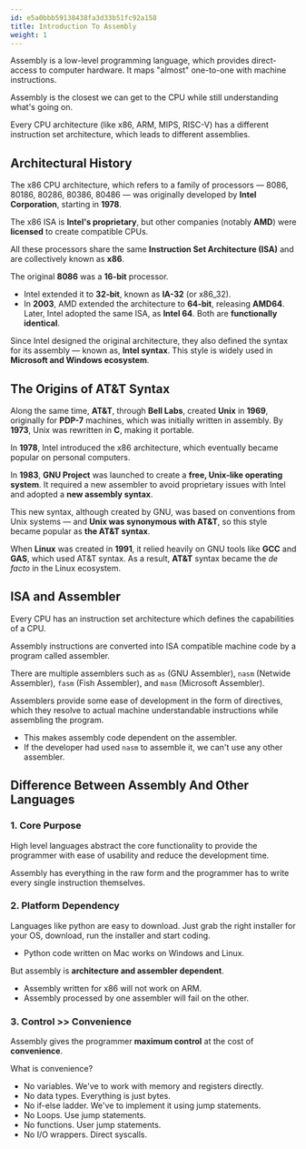 ```yaml
---
id: e5a0bbb59138438fa3d33b51fc92a158
title: Introduction To Assembly
weight: 1
---
```


Assembly is a low-level programming language, which provides direct-access to computer hardware. It maps "almost" one-to-one with machine instructions.

Assembly is the closest we can get to the CPU while still understanding what's going on.

Every CPU architecture (like x86, ARM, MIPS, RISC-V) has a different instruction set architecture, which leads to different assemblies.

## Architectural History

The x86 CPU architecture, which refers to a family of processors — 8086, 80186, 80286, 80386, 80486 — was originally developed by **Intel Corporation**, starting in **1978**.

The x86 ISA is **Intel's proprietary**, but other companies (notably **AMD**) were **licensed** to create compatible CPUs.

All these processors share the same **Instruction Set Architecture (ISA)** and are collectively known as **x86**.

The original **8086** was a **16-bit** processor.
  - Intel extended it to **32-bit**, known as **IA-32** (or x86_32).
  - In **2003**, AMD extended the architecture to **64-bit**, releasing **AMD64**. Later, Intel adopted the same ISA, as **Intel 64**. Both are **functionally identical**.

Since Intel designed the original architecture, they also defined the syntax for its assembly — known as, **Intel syntax**. This style is widely used in **Microsoft and Windows ecosystem**.

## The Origins of AT\&T Syntax

Along the same time, **AT&T**, through **Bell Labs**, created **Unix** in **1969**, originally for **PDP-7** machines, which was initially written in assembly. By **1973**, Unix was rewritten in **C**, making it portable.

In **1978**, Intel introduced the x86 architecture, which eventually became popular on personal computers.

In **1983**, **GNU Project** was launched to create a **free, Unix-like operating system**. It required a new assembler to avoid proprietary issues with Intel and adopted a **new assembly syntax**.

This new syntax, although created by GNU, was based on conventions from Unix systems — and **Unix was synonymous with AT&T**, so this style became popular as **the AT&T syntax**.

When **Linux** was created in **1991**, it relied heavily on GNU tools like **GCC** and **GAS**, which used AT&T syntax. As a result, **AT&T** syntax became the _de facto_ in the Linux ecosystem.

## ISA and Assembler

Every CPU has an instruction set architecture which defines the capabilities of a CPU.

Assembly instructions are converted into ISA compatible machine code by a program called assembler.

There are multiple assemblers such as `as` (GNU Assembler), `nasm` (Netwide Assembler), `fasm` (Fish Assembler), and `masm` (Microsoft Assembler).

Assemblers provide some ease of development in the form of directives, which they resolve to actual machine understandable instructions while assembling the program.
  - This makes assembly code dependent on the assembler.
  - If the developer had used `nasm` to assemble it, we can't use any other assembler.

## Difference Between Assembly And Other Languages

### 1. Core Purpose

High level languages abstract the core functionality to provide the programmer with ease of usability and reduce the development time.

Assembly has everything in the raw form and the programmer has to write every single instruction themselves.

### 2. Platform Dependency

Languages like python are easy to download. Just grab the right installer for your OS, download, run the installer and start coding.
  - Python code written on Mac works on Windows and Linux.

But assembly is **architecture and assembler dependent**.
  - Assembly written for x86 will not work on ARM.
  - Assembly processed by one assembler will fail on the other.

### 3. Control >> Convenience

Assembly gives the programmer **maximum control** at the cost of **convenience**.

What is convenience?
  * No variables. We've to work with memory and registers directly.
  * No data types. Everything is just bytes.
  * No if-else ladder. We've to implement it using jump statements.
  * No Loops. Use jump statements.
  * No functions. User jump statements.
  * No I/O wrappers. Direct syscalls.
